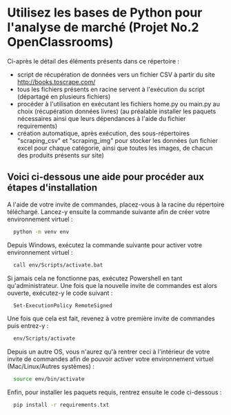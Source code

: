 
# Utilisez les bases de Python pour l'analyse de marché (Projet No.2 OpenClassrooms)

Ci-après le détail des éléments présents dans ce répertoire :
- script de récupération de données vers un fichier CSV à partir du site http://books.toscrape.com/
- tous les fichiers présents en racine servent à l'exécution du script (départagé en plusieurs fichiers)
- procéder à l'utilisation en exécutant les fichiers home.py ou main.py au choix (récupération données livres)
(au préalable installer les paquets nécessaires ainsi que leurs dépendances à l'aide du fichier requirements)
- création automatique, après exécution, des sous-répertoires "scraping_csv" et "scraping_img" pour stocker les données
(un fichier excel pour chaque catégorie, ainsi que toutes les images, de chacun des produits présents sur site)

## Voici ci-dessous une aide pour procéder aux étapes d'installation
A l'aide de votre invite de commandes, placez-vous à la racine du répertoire téléchargé.
Lancez-y ensuite la commande suivante afin de créer votre environnement virtuel :
```bash
  python -m venv env
```
Depuis Windows, exécutez la commande suivante pour activer votre environnement virtuel :
```bash
  call env/Scripts/activate.bat
```
Si jamais cela ne fonctionne pas, exécutez Powershell en tant qu'administrateur. Une fois que la nouvelle invite de commandes est alors ouverte, exécutez-y le code suivant :
```bash
  Set-ExecutionPolicy RemoteSigned
```
Une fois que cela est fait, revenez à votre première invite de commandes puis entrez-y : 
```bash
  env/Scripts/activate
```
Depuis un autre OS, vous n'aurez qu'à rentrer ceci à l'intérieur de votre invite de commandes afin de pouvoir activer votre environnement virtuel (Mac/Linux/Autres systèmes) :
```bash
  source env/bin/activate
```
Enfin, pour installer les paquets requis, rentrez ensuite le code ci-dessous :
```bash
  pip install -r requirements.txt
